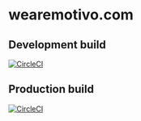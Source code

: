 # wearemotivo.com

## Development build

[![CircleCI](https://circleci.com/gh/pixelcollective/motivo.com/tree/development.svg?style=svg)](https://circleci.com/gh/pixelcollective/motivo.com/tree/development)

## Production build

[![CircleCI](https://circleci.com/gh/pixelcollective/motivo.com/tree/master.svg?style=svg)](https://circleci.com/gh/pixelcollective/motivo.com/tree/master)